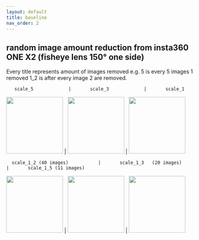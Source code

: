 ```yaml
---
layout: default
title: baseline
nav_order: 2
---
```


## random image amount reduction from insta360 ONE X2 (fisheye lens 150° one side)

Every title represents amount of images removed e.g. 5 is every 5 images 1 removed 1_2 is after every image 2 are removed.
 
       scale_5             |       scale_3             |       scale_1             


<img src="../images/output_sample_scale_5.gif" width="150"> | <img src="../images/output_sample_scale_3.gif" width="150">  | <img src="../images/output_sample_scale_1.gif" width="150">

      scale_1_2 (40 images)           |       scale_1_3   (20 images)         |       scale_1_5 (11 images)

<img src="../images/output_sample_scale_1_2.gif" width="150"> | <img src="../images/output_sample_scale_1_3.gif" width="150"> | <img src="../images/output_sample_scale_1_5.gif" width="150"> 
